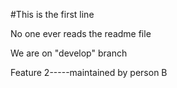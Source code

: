 #This is the first line

No one ever reads the readme file

We are on "develop" branch

Feature 2-----maintained by person B
